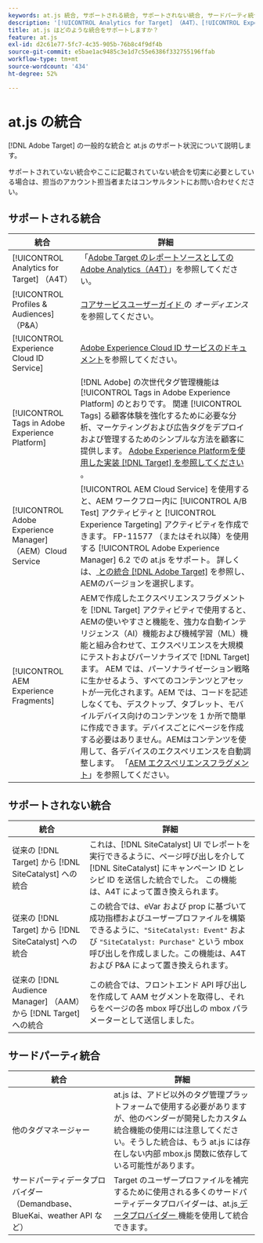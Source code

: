 ```yaml
---
keywords: at.js 統合, サポートされる統合, サポートされない統合, サードパーティ統合
description: '[!UICONTROL Analytics for Target] （A4T）、[!UICONTROL Experience Cloud ID Service] など、at [!DNL Adobe Target] js でサポートされている（およびサポートされていない）統合を参照してください。'
title: at.js はどのような統合をサポートしますか？
feature: at.js
exl-id: d2c61e77-5fc7-4c35-905b-76b8c4f9df4b
source-git-commit: e5bae1ac9485c3e1d7c55e6386f332755196ffab
workflow-type: tm+mt
source-wordcount: '434'
ht-degree: 52%

---
```


# at.js の統合

[!DNL Adobe Target] の一般的な統合と at.js のサポート状況について説明します。

サポートされていない統合やここに記載されていない統合を切実に必要としている場合は、担当のアカウント担当者またはコンサルタントにお問い合わせください。

## サポートされる統合

| 統合 | 詳細 |
|--- |--- |
| [!UICONTROL Analytics for Target] （A4T） | 「[Adobe Target のレポートソースとしての Adobe Analytics（A4T）](https://experienceleague.adobe.com/docs/target/using/integrate/a4t/a4t.html?lang=ja)」を参照してください。 |
| [!UICONTROL Profiles & Audiences] （P&amp;A） | [ コアサービスユーザーガイド ](https://experienceleague.adobe.com/docs/core-services/interface/audiences/audience-library.html?lang=ja) の *オーディエンス* を参照してください。 |
| [!UICONTROL Experience Cloud ID Service] | [Adobe Experience Cloud ID サービスのドキュメント](https://experienceleague.adobe.com/docs/id-service/using/home.html?lang=ja)を参照してください。 |
| [!UICONTROL Tags in Adobe Experience Platform] | [!DNL Adobe] の次世代タグ管理機能は [!UICONTROL Tags in Adobe Experience Platform] のとおりです。 関連 [!UICONTROL Tags] る顧客体験を強化するために必要な分析、マーケティングおよび広告タグをデプロイおよび管理するためのシンプルな方法を顧客に提供します。 [Adobe Experience Platformを使用した実装  [!DNL Target]  を参照してください ](../how-to-deployatjs/implement-target-using-adobe-launch.md)。 |
| [!UICONTROL Adobe Experience Manager] （AEM）Cloud Service | [!UICONTROL AEM Cloud Service] を使用すると、AEM ワークフロー内に [!UICONTROL A/B Test] アクティビティと [!UICONTROL Experience Targeting] アクティビティを作成できます。 FP-11577 （またはそれ以降）を使用する [!UICONTROL Adobe Experience Manager] 6.2 での at.js をサポート。 詳しくは、[ との統合  [!DNL Adobe Target]](https://experienceleague.adobe.com/docs/experience-manager-release-information/aem-release-updates/previous-updates/aem-previous-versions.html?lang=ja) を参照し、AEMのバージョンを選択します。 |
| [!UICONTROL AEM Experience Fragments] | AEMで作成したエクスペリエンスフラグメントを [!DNL Target] アクティビティで使用すると、AEMの使いやすさと機能を、強力な自動インテリジェンス（AI）機能および機械学習（ML）機能と組み合わせて、エクスペリエンスを大規模にテストおよびパーソナライズで [!DNL Target] ます。  AEM では、パーソナライゼーション戦略に生かせるよう、すべてのコンテンツとアセットが一元化されます。AEM では、コードを記述しなくても、デスクトップ、タブレット、モバイルデバイス向けのコンテンツを 1 か所で簡単に作成できます。デバイスごとにページを作成する必要はありません。AEMはコンテンツを使用して、各デバイスのエクスペリエンスを自動調整します。  「[AEM エクスペリエンスフラグメント](https://experienceleague.adobe.com/docs/target/using/experiences/offers/aem-experience-fragments.html?lang=ja)」を参照してください。 |

## サポートされない統合

| 統合 | 詳細 |
|--- |--- |
| 従来の [!DNL Target] から [!DNL SiteCatalyst] への統合 | これは、[!DNL SiteCatalyst] UI でレポートを実行できるように、ページ呼び出しを介して [!DNL SiteCatalyst] にキャンペーン ID とレシピ ID を送信した統合でした。 この機能は、A4T によって置き換えられます。 |
| 従来の [!DNL Target] から [!DNL SiteCatalyst] への統合 | この統合では、eVar および prop に基づいて成功指標およびユーザープロファイルを構築できるように、`"SiteCatalyst: Event"` および `"SiteCatalyst: Purchase"` という mbox 呼び出しを作成しました。この機能は、A4T および P&amp;A によって置き換えられます。 |
| 従来の [!DNL Audience Manager] （AAM）から [!DNL Target] への統合 | この統合では、フロントエンド API 呼び出しを作成して AAM セグメントを取得し、それらをページの各 mbox 呼び出しの mbox パラメーターとして送信しました。 |

## サードパーティ統合

| 統合 | 詳細 |
|--- |--- |
| 他のタグマネージャー | at.js は、アドビ以外のタグ管理プラットフォームで使用する必要がありますが、他のベンダーが開発したカスタム統合機能の使用には注意してください。そうした統合は、もう at.js には存在しない内部 mbox.js 関数に依存している可能性があります。 |
| サードパーティデータプロバイダー（Demandbase、BlueKai、weather API など） | Target のユーザープロファイルを補完するために使用される多くのサードパーティデータプロバイダーは、at.js[ データプロバイダー ](../atjs-functions/targetglobalsettings.md#data-providers) 機能を使用して統合できます。 |
